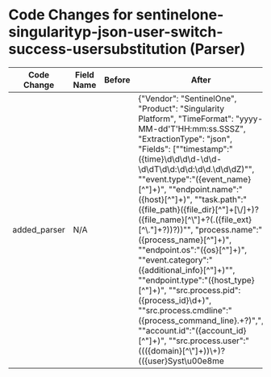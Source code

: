 # Code Changes for sentinelone-singularityp-json-user-switch-success-usersubstitution (Parser)

| Code Change | Field Name | Before | After |
|-------------|------------|--------|-------|
| added_parser | N/A |  | {"Vendor": "SentinelOne", "Product": "Singularity Platform", "TimeFormat": "yyyy-MM-dd'T'HH:mm:ss.SSSZ", "ExtractionType": "json", "Fields": ["\"timestamp\":\"({time}\d\d\d\d\-\d\d\-\d\dT\d\d:\d\d:\d\d\.\d\d\dZ)\"", "\"event\.type\":\"({event_name}[^\"]+)", "\"endpoint\.name\":\"({host}[^\"]+)", "\"task\.path\":\"({file_path}({file_dir}[^\"]+[\\\/]+)?({file_name}[^\\\"]+?(\.({file_ext}[^\\.\"]+?))?))\"", "process\.name\":\"({process_name}[^\"]+)", "\"endpoint.os\":\"({os}[^\"]+)", "\"event\.category\":\"({additional_info}[^\"]+)\"", "\"endpoint\.type\":\"({host_type}[^\"]+)", "\"src\.process\.pid\":({process_id}\d+)", "\"src\.process\.cmdline\":\"({process_command_line}.+?)\",", "\"account\.id\":\"({account_id}[^\"]+)", "\"src.process.user\":\"((({domain}[^\\\"]+))\\+)?(({user}Syst\u00e8me|LOCAL SERVICE|NETWORK SERVICE|[\w\.\-\!\#\^\~]{1,40}\$?))\"", "\"tgt.process.user\":\"((({dest_domain}[^\\\"]+))\\+)?((({dest_user}Syst\u00e8me|LOCAL SERVICE|NETWORK SERVICE|[^\\\"$\s]+?)|({dest_user_full_name}[^\"\s$]+\s[^\"\s$]+)))\"", "exa_json_path=$..timestamp,exa_field_name=time", "exa_json_path=$..['event.type'],exa_field_name=event_name", "exa_json_path=$..['endpoint.name'],exa_field_name=host", "exa_regex=\"task\.path\":\"({file_path}({file_dir}[^\"]+[\\\/]+)?({file_name}[^\\\"]+?(\.({file_ext}[^\\.\"]+?))?))\"", "exa_json_path=$..['src.process.name'],exa_field_name=process_name", "exa_json_path=$..['endpoint.os'],exa_field_name=os", "exa_json_path=$..['event.category'],exa_field_name=additional_info", "exa_json_path=$..['endpoint.type'],exa_field_name=host_type", "exa_json_path=$..['src.process.pid'],exa_field_name=process_id", "exa_json_path=$..['src.process.cmdline'],exa_field_name=process_command_line", "exa_json_path=$..['account.id'],exa_field_name=account_id", "exa_json_path=$..['src.process.user'],exa_regex=((({domain}[^\\\"$]+))\\+)?(({user}Syst\u00e8me|LOCAL SERVICE|NETWORK SERVICE|[\w\.\-\!\#\^\~]{1,40}\$?))($|\")", "exa_json_path=$..['tgt.process.user'],exa_regex=((({dest_domain}[^\\\"$]+))\\+)?((({dest_user}Syst\u00e8me|LOCAL SERVICE|NETWORK SERVICE|[^\\\"$\s]+?)|({dest_user_full_name}[^\"\s$]+\s[^\"\s$]+)))($|\")", "\"os.name\":\"({os}[^\"]+)\"", "\"endpoint.type\":\"({device_type}[^\"]+)\"", "\"src.process.parent.image.path\":\"+\s*({parent_process_path}({parent_process_dir}[^@]+?)[\\\/]*({parent_process_name}[^\"\\\/]+))\"", "\"src.process.image.path\":\"({process_path}({process_dir}(:?[\w:]+)?[^\"]*\\)({process_name}[^\"]+))\"", "\"src.process.pid\":({process_id}\d+)", "\"src.process.cmdline\":\"({process_command_line}.+?)\",", "\"event.id\":\"({event_id}[^\"]+)", "event.name\":\"({operation_type}[^\"]+)", "\"event.login.userName\":\"({user}[\w\.\-\!\#\^\~]{1,40}\$?)\"", "\"src.process.parent.name\":\"({grandparent_process_path}[^\"]+)", "\"src.process.image.md5\":\s*\\?\"+({hash_md5}[^\"\\]+)\"", "\"src\.process\.integrityLevel\":\"({alert_severity}[^\"]+)\"", "exa_json_path=$.['os.name'],exa_field_name=os", "exa_json_path=$.['endpoint.type'],exa_field_name=device_type", "exa_json_path=$.['src.process.parent.image.path'],exa_regex=({parent_process_path}({parent_process_dir}[^@]+?)[\\\/]*({parent_process_name}[^\"\\\/]+))$", "exa_json_path=$.['src.process.image.path'],exa_regex=({process_path}({process_dir}(:?[\w:]+)?[^\"]*\\)({process_name}[^\"]+))$", "exa_json_path=$.['src.process.pid'],exa_field_name=process_id", "exa_json_path=$.['src.process.cmdline'],exa_field_name=process_command_line", "exa_json_path=$.['event.id'],exa_field_name=event_id", "exa_regex=event.name\":\"({operation_type}[^\"]+)", "exa_json_path=$.['userSubstitution.fromUserName'],exa_regex=(({email_address}([A-Za-z0-9]+[!#$%&'+-\/=?^_`~])*[A-Za-z0-9]+@({email_domain}[^\]\s\"\\,\|]+\.[^\]\s\"\\,\|]+?))|({full_name}[^\s\"]+\s[^\"]+)|({user}[\w\.\-\!\#\^\~]{1,40}\$?))", "exa_json_path=$.['userSubstitution.toUserName'],exa_regex=(({dest_email_address}([A-Za-z0-9]+[!#$%&'+-\/=?^_`~])*[A-Za-z0-9]+@({dest_email_domain}[^\]\s\"\\,\|]+\.[^\]\s\"\\,\|]+?))|({dest_user_full_name}[^\s\"]+\s[^\"]+)|({dest_user}[\w\.\-\!\#\^\~]{1,40}\$?))", "exa_regex=\"event.login.userName\":\"({user}[\w\.\-\!\#\^\~]{1,40}\$?)\"", "exa_json_path=$.['src.process.parent.name'],exa_field_name=grandparent_process_path", "exa_json_path=$.['src.process.image.md5'],exa_field_name=hash_md5", "exa_json_path=$.['src.process.integrityLevel'],exa_field_name=alert_severity", "exa_json_path=$.['account.name'],exa_field_name=account_name"], "Name": "sentinelone-singularityp-json-user-switch-success-usersubstitution", "ParserVersion": "v1.0.0", "Conditions": ["\"dataSource.name\":\"SentinelOne\"", "\"event.category\":\"user_substitution\"", "\"event.type\":\"User Substitution\""]} |